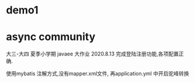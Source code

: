 # demo1
# async community

大三-大四 夏季小学期 javaee 大作业
2020.8.13 完成登陆注册功能,各项配置正确.

 使用mybatis 注解方式,没有mapper.xml文件, 再application.yml 中开启驼峰转换 
